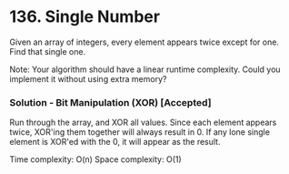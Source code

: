 # 136. Single Number

Given an array of integers, every element appears twice except for one. Find that single one.

Note:
Your algorithm should have a linear runtime complexity. Could you implement it without using extra memory?


### Solution - Bit Manipulation (XOR) [Accepted]

Run through the array, and XOR all values. Since each element appears twice, XOR'ing them together will always result in 0. If any lone single element is XOR'ed with the 0, it will appear as the result.

Time complexity: O(n)
Space complexity: O(1) 
